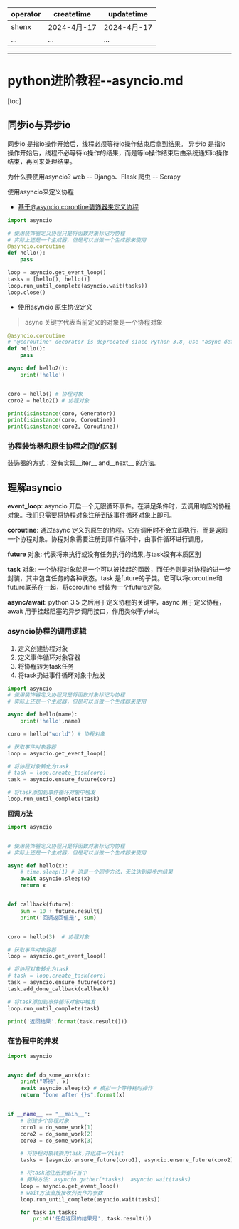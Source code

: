| operator | createtime | updatetime |
| ---- | ---- | ---- |
| shenx | 2024-4月-17 | 2024-4月-17  |
| ... | ... | ... |
---
# python进阶教程--asyncio.md

[toc]

## 同步io与异步io
同步io 是指io操作开始后，线程必须等待io操作结束后拿到结果。
异步io 是指io操作开始后，线程不必等待io操作的结果，而是等io操作结束后由系统通知io操作结束，再回来处理结果。

为什么要使用asyncio?
web -- Django、Flask
爬虫 -- Scrapy

使用asyncio来定义协程  
* 基于@asyncio.corontine装饰器来定义协程
```python
import asyncio

# 使用装饰器定义协程只是将函数对象标记为协程
# 实际上还是一个生成器，但是可以当做一个生成器来使用
@asyncio.coroutine
def hello():
    pass

loop = asyncio.get_event_loop()
tasks = [hello(), hello()]
loop.run_until_complete(asyncio.wait(tasks))
loop.close()
```

* 使用asyncio 原生协议定义  

> async 关键字代表当前定义的对象是一个协程对象
```python
@asyncio.coroutine
# "@coroutine" decorator is deprecated since Python 3.8, use "async def" instead
def hello():
    pass

async def hello2():
    print('hello')


coro = hello() # 协程对象
coro2 = hello2() # 协程对象

print(isinstance(coro, Generator))
print(isinstance(coro, Coroutine))
print(isinstance(coro2, Coroutine))
```

### 协程装饰器和原生协程之间的区别

装饰器的方式：没有实现__iter__ and__next__ 的方法。

## 理解asyncio 

**event_loop**: 
    asyncio 开启一个无限循环事件。在满足条件时，去调用响应的协程对象。我们只需要将协程对象注册到该事件循环对象上即可。

**coroutine**: 
    通过async 定义的原生的协程。它在调用时不会立即执行，而是返回一个协程对象。协程对象需要注册到事件循环中，由事件循环进行调用。

**future** 对象: 
    代表将来执行或没有任务执行的结果,与task没有本质区别

**task** 对象: 
    一个协程对象就是一个可以被挂起的函数，而任务则是对协程的进一步封装，其中包含任务的各种状态。task 是future的子类。它可以将coroutine和future联系在一起，将coroutine 封装为一个future对象。

**async/await**: 
    python 3.5 之后用于定义协程的关键字，async 用于定义协程，await 用于挂起阻塞的异步调用接口，作用类似于yield。


### asyncio协程的调用逻辑

1. 定义创建协程对象
2. 定义事件循环对象容器
3. 将协程转为task任务
4. 将task扔进事件循环对象中触发

```python
import asyncio
# 使用装饰器定义协程只是将函数对象标记为协程
# 实际上还是一个生成器，但是可以当做一个生成器来使用

async def hello(name):
    print('hello',name)

coro = hello("world") # 协程对象

# 获取事件对象容器
loop = asyncio.get_event_loop()

# 将协程对象转化为task
# task = loop.create_task(coro)
task = asyncio.ensure_future(coro)

# 将task添加到事件循环对象中触发
loop.run_until_complete(task)
```

**回调方法**  

```python
import asyncio


# 使用装饰器定义协程只是将函数对象标记为协程
# 实际上还是一个生成器，但是可以当做一个生成器来使用

async def hello(x):
    # time.sleep(1) # 这是一个同步方法，无法达到异步的结果
    await asyncio.sleep(x)
    return x


def callback(future):
    sum = 10 + future.result()
    print('回调返回值是', sum)


coro = hello(3)  # 协程对象

# 获取事件对象容器
loop = asyncio.get_event_loop()

# 将协程对象转化为task
# task = loop.create_task(coro)
task = asyncio.ensure_future(coro)
task.add_done_callback(callback)

# 将task添加到事件循环对象中触发
loop.run_until_complete(task)

print('返回结果'.format(task.result()))

```

### 在协程中的并发

```python 
import asyncio


async def do_some_work(x):
    print("等待", x)
    await asyncio.sleep(x) # 模拟一个等待耗时操作
    return "Done after {}s".format(x)


if __name__ == "__main__":
    # 创建多个协程对象
    coro1 = do_some_work(1)
    coro2 = do_some_work(2)
    coro3 = do_some_work(3)

    # 将协程对象转换为task,并组成一个list
    tasks = [asyncio.ensure_future(coro1), asyncio.ensure_future(coro2), asyncio.ensure_future(coro3)]

    # 将task池注册到循环当中
    # 两种方法: asyncio.gather(*tasks)  asyncio.wait(tasks)
    loop = asyncio.get_event_loop()
    # wait方法直接接收列表作为参数
    loop.run_until_complete(asyncio.wait(tasks))

    for task in tasks:
        print('任务返回的结果是', task.result())
```